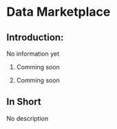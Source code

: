 # Data Marketplace

## Introduction:
No information yet

1. Comming soon

2. Comming soon

## In Short
No description
